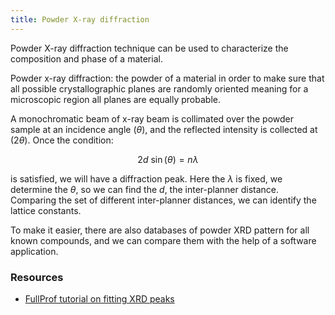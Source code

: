 ```yaml
---
title: Powder X-ray diffraction
---
```

Powder X-ray diffraction technique can be used to characterize the composition
and phase of a material.

Powder x-ray diffraction: the powder of a material in order to make sure that
all possible crystallographic planes are randomly oriented meaning for a
microscopic region all planes are equally probable.

A monochromatic beam of x-ray beam is collimated over the powder sample at an
incidence angle $(\theta)$, and the reflected intensity is collected at
$(2\theta)$. Once the condition:

$$
2d~\sin(\theta) = n\lambda
$$

is satisfied, we will have a diffraction peak. Here the $\lambda$ is fixed, we
determine the $\theta$, so we can find the $d$, the inter-planner distance.
Comparing the set of different inter-planner distances, we can identify the
lattice constants.

To make it easier, there are also databases of powder XRD pattern for all known
compounds, and we can compare them with the help of a software application.

### Resources
- [FullProf tutorial on fitting XRD peaks](
https://pranabdas.github.io/research/fullprof/)
